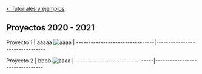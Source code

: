 [< Tutoriales y ejemplos](https://andreabellucci.github.io/inmersivos/)
## Proyectos 2020 - 2021

Proyecto 1          			| aaaaa
![aaaa](https://...Dark.png) 	|
--------------------------------|--------------------------------
			
Proyecto 2          			| bbbb
![aaaa](https://...Dark.png) 	|
--------------------------------|--------------------------------
